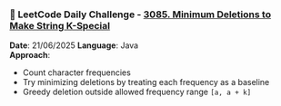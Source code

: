 ### 📅 LeetCode Daily Challenge - [3085. Minimum Deletions to Make String K-Special](https://leetcode.com/problems/minimum-deletions-to-make-string-k-special/)
**Date**: 21/06/2025 
**Language**: Java  
**Approach**:
- Count character frequencies
- Try minimizing deletions by treating each frequency as a baseline
- Greedy deletion outside allowed frequency range `[a, a + k]`